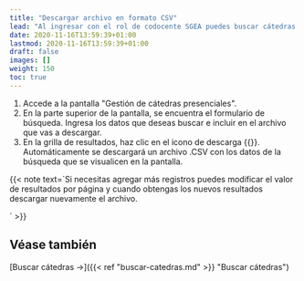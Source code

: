 ```yaml
---
title: "Descargar archivo en formato CSV"
lead: "Al ingresar con el rol de codocente SGEA puedes buscar cátedras y descargar el listado de la búsqueda con formato .csv."
date: 2020-11-16T13:59:39+01:00
lastmod: 2020-11-16T13:59:39+01:00
draft: false
images: []
weight: 150
toc: true
---
```


1. Accede a la pantalla "Gestión de cátedras presenciales". 
1. En la parte superior de la pantalla, se encuentra el formulario de búsqueda. Ingresa los datos que deseas buscar e incluir en el archivo que vas a descargar. 
1. En la grilla de resultados, haz clic en el icono de descarga {{<inline-icon image="download file.png" alt="downlead icon">}}. Automáticamente se descargará un archivo .CSV con los datos de la búsqueda que se visualicen en la pantalla.
</b>

{{< note text=`Si necesitas agregar más registros puedes modificar el valor de resultados por página y cuando obtengas los nuevos resultados descargar nuevamente el archivo.

` >}}

## Véase también

[Buscar cátedras →]({{< ref "buscar-catedras.md" >}} "Buscar cátedras")
